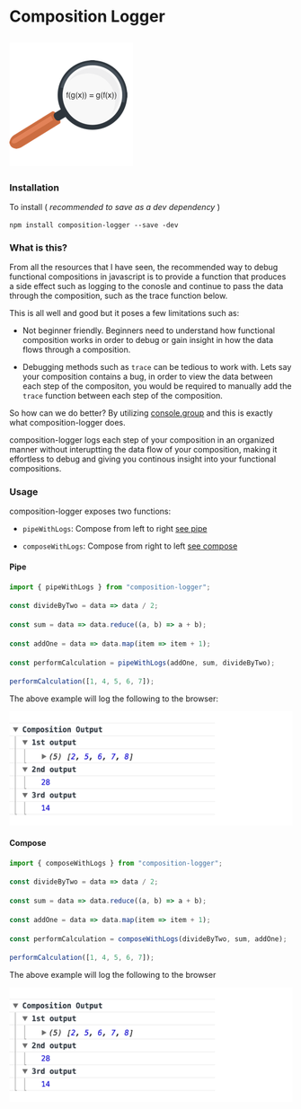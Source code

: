# Composition Logger

## [![composition-logger](media/logo.png)](https://github.com/grady-lad/composition-logger)

### Installation

To install ( _recommended to save as a dev dependency_ )

`npm install composition-logger --save -dev`

### What is this?

From all the resources that I have seen, the recommended way to debug functional compositions in javascript is to provide a function that produces a side effect such as logging to the conosle and continue to pass the data through the composition, such as the trace function below.

This is all well and good but it poses a few limitations such as:

* Not beginner friendly. Beginners need to understand how functional composition works in order to debug or gain insight in how the data flows through a composition.

* Debugging methods such as `trace` can be tedious to work with. Lets say your composition contains a bug, in order to view the data between each step of the compositon, you would be required to manually add the `trace` function between each step of the composition.

So how can we do better? By utilizing [console.group](https://developer.mozilla.org/en-US/docs/Web/API/Console/group) and this is exactly what composition-logger does.

composition-logger logs each step of your composition in an organized manner without interuptting the data flow of your composition, making it effortless to debug and giving you continous insight into your functional compositions.

### Usage

composition-logger exposes two functions:

* `pipeWithLogs`: Compose from left to right [see pipe](http://ramdajs.com/docs/#pipe)

* `composeWithLogs`: Compose from right to left [see compose](http://ramdajs.com/docs/#compose)

#### Pipe

```javascript
import { pipeWithLogs } from "composition-logger";

const divideByTwo = data => data / 2;

const sum = data => data.reduce((a, b) => a + b);

const addOne = data => data.map(item => item + 1);

const performCalculation = pipeWithLogs(addOne, sum, divideByTwo);

performCalculation([1, 4, 5, 6, 7]);
```

The above example will log the following to the browser:

<div align="left">
  <img src="media/compositionOutput.png" width="700" />
</div>

#### Compose

```javascript
import { composeWithLogs } from "composition-logger";

const divideByTwo = data => data / 2;

const sum = data => data.reduce((a, b) => a + b);

const addOne = data => data.map(item => item + 1);

const performCalculation = composeWithLogs(divideByTwo, sum, addOne);

performCalculation([1, 4, 5, 6, 7]);
```

The above example will log the following to the browser

<div align="left">
  <img src="media/compositionOutput.png" width="700" />
</div>
